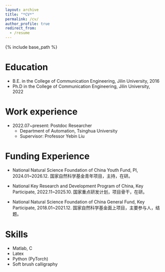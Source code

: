 ```yaml
---
layout: archive
title: "*CV*"
permalink: /cv/
author_profile: true
redirect_from:
  - /resume
---
```


{% include base_path %}

Education
======
* B.E. in the College of Communication Engineering, Jilin University, 2016
* Ph.D in the College of Communication Engineering, Jilin University, 2022

Work experience
======
* 2022.07~present: Postdoc Researcher
  * Department of Automation, Tsinghua University
  * Supervisor: Professor Yebin Liu

  
Funding Experience
======
* National Natural Science Foundation of China Youth Fund, PI, 2024.01~2026.12.                       国家自然科学基金青年项目，主持，在研。

* National Key Research and Development Program of China, Key Participate, 2022.11~2025.10. 国家重点研发计划，项目骨干，在研。

* National Natural Science Foundation of China General Fund, Key Participate, 2018.01~2021.12. 国家自然科学基金面上项目，主要参与人，结题。

Skills
======
* Matlab, C
* Latex
* Python (PyTorch)
* Soft brush calligraphy


<!-- Publications
======
  <ul>{% for post in site.publications %}
    {% include archive-single-cv.html %}
  {% endfor %}</ul> -->
  
<!-- Talks
======
  <ul>{% for post in site.talks %}
    {% include archive-single-talk-cv.html %}
  {% endfor %}</ul> -->
  
<!-- Teaching
======
  <ul>{% for post in site.teaching %}
    {% include archive-single-cv.html %}
  {% endfor %}</ul> -->
  
<!-- Service and leadership
======
* Currently signed in to 43 different slack teams -->
